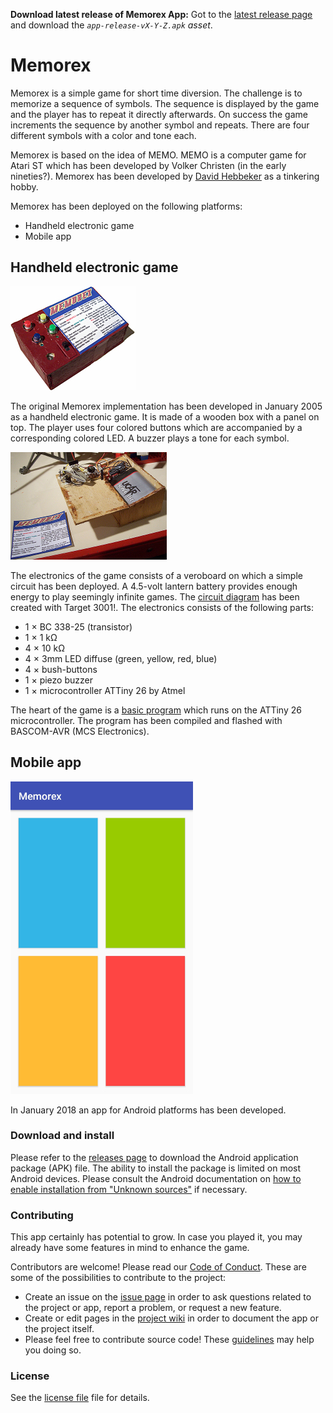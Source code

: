 **Download latest release of Memorex App:** Got to the [latest release page][latest release] and download the *`app-release-vX-Y-Z.apk` asset*.

[latest release]: https://github.com/dhebbeker/memorex-android/releases/latest "latest release on GitHub"

# Memorex

Memorex is a simple game for short time diversion. The challenge is to memorize a sequence of symbols. The sequence is displayed by the game and the player has to repeat it directly afterwards. On success the game increments the sequence by another symbol and repeats. There are four different symbols with a color and tone each.

Memorex is based on the idea of MEMO. MEMO is a computer game for Atari ST which has been developed by Volker Christen (in the early nineties?). Memorex has been developed by [David Hebbeker](https://david.hebbeker.info/) as a tinkering hobby.

Memorex has been deployed on the following platforms:

-   Handheld electronic game
-   Mobile app

## Handheld electronic game

[![game seen from the side](documentation/res/pseite.jpg)](documentation/res/seite.jpg)

The original Memorex implementation has been developed in January 2005 as a handheld electronic game. It is made of a wooden box with a panel on top. The player uses four colored buttons which are accompanied by a corresponding colored LED. A buzzer plays a tone for each symbol.

[![game with open case](documentation/res/popen.jpg)](documentation/res/open.jpg)

The electronics of the game consists of a veroboard on which a simple circuit has been deployed. A 4.5-volt lantern battery provides enough energy to play seemingly infinite games. The [circuit diagram](documentation/res/plan.jpg) has been created with Target 3001!. The electronics consists of the following parts:

-   1 × BC 338-25 (transistor)
-   1 × 1 kΩ
-   4 × 10 kΩ
-   4 × 3mm LED diffuse (green, yellow, red, blue)
-   4 × bush-buttons
-   1 × piezo buzzer
-   1 × microcontroller ATTiny 26 by Atmel

The heart of the game is a [basic program](documentation/res/memorex06.bas) which runs on the ATTiny 26 microcontroller. The program has been compiled and flashed with BASCOM-AVR (MCS Electronics).

## Mobile app

![screenshot of the app](documentation/res/memorex-app.jpg)

In January 2018 an app for Android platforms has been developed.

### Download and install

Please refer to the [releases page][1] to download the Android application package (APK) file. The ability to install the package is limited on most Android devices. Please consult the Android documentation on [how to enable installation from "Unknown sources"][2] if necessary.

[1]: https://github.com/dhebbeker/memorex-android/releases "release page on GitHub"
[2]: https://developer.android.com/distribute/marketing-tools/alternative-distribution.html#unknown-sources "User opt-in for installing unknown apps"

### Contributing

This app certainly has potential to grow. In case you played it, you may already have some features in mind to enhance the game.

Contributors are welcome! Please read our [Code of Conduct][6]. These are some of the possibilities to contribute to the project:

* Create an issue on the [issue page][3] in order to ask questions related to the project or app, report a problem, or request a new feature.
* Create or edit pages in the [project wiki][4] in order to document the app or the project itself.
* Please feel free to contribute source code! These [guidelines][5] may help you doing so.

[3]: https://github.com/dhebbeker/memorex-android/issues "issue page on GitHub"
[4]: https://github.com/dhebbeker/memorex-android/wiki "wiki page on GitHub"
[5]: CONTRIBUTING.md "project specific contribution guidelines"
[6]: CODE_OF_CONDUCT.md "project specific code of conduct"

### License

See the [license file](LICENSE) file for details.
